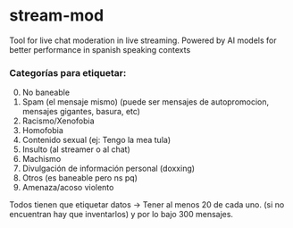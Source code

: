 # stream-mod
Tool for live chat moderation in live streaming. Powered by AI models for better performance in spanish speaking contexts


### Categorías para etiquetar:
0. No baneable
1. Spam (el mensaje mismo) (puede ser mensajes de autopromocion, mensajes gigantes, basura, etc)
2. Racismo/Xenofobia 
3. Homofobia
4. Contenido sexual (ej: Tengo la mea tula)
5. Insulto (al streamer o al chat)
6. Machismo
7. Divulgación de información personal (doxxing)
8. Otros (es baneable pero ns pq)
9. Amenaza/acoso violento


Todos tienen que etiquetar datos -> Tener al menos 20 de cada uno. (si no encuentran hay que inventarlos) y por lo bajo 300 mensajes.


